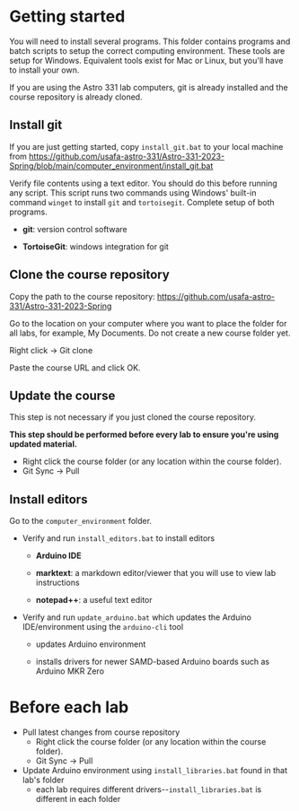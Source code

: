 # Getting started

You will need to install several programs. This folder contains programs and batch scripts to setup the correct computing environment. These tools are setup for Windows. Equivalent tools exist for Mac or Linux, but you'll have to install your own. 

If you are using the Astro 331 lab computers, git is already installed and the course repository is already cloned. 



## Install git

If you are just getting started, copy `install_git.bat` to your local machine from https://github.com/usafa-astro-331/Astro-331-2023-Spring/blob/main/computer_environment/install_git.bat

Verify file contents using a text editor. You should do this before running any script. This script runs two commands using Windows' built-in command `winget` to install `git` and `tortoisegit`.  Complete setup of both programs. 

- **git**: version control software

- **TortoiseGit**: windows integration for git



## Clone the course repository

Copy the path to the course repository: https://github.com/usafa-astro-331/Astro-331-2023-Spring

Go to the location on your computer where you want to place the folder for all labs, for example, My Documents. Do not create a new course folder yet. 

Right click -> Git clone

Paste the course URL and click OK. 



## Update the course

This step is not necessary if you just cloned the course repository. 

**This step should be performed before every lab to ensure you're using updated material.** 

- Right click the course folder (or any location within the course folder). 
- Git Sync -> Pull



## Install editors

Go to the `computer_environment` folder. 

- Verify and run `install_editors.bat` to install editors

  - **Arduino IDE**


  - **marktext**: a markdown editor/viewer that you will use to view lab instructions


  - **notepad++**: a useful text editor

- Verify and run `update_arduino.bat` which updates the Arduino IDE/environment using the `arduino-cli` tool

  - updates Arduino environment

  - installs drivers for newer SAMD-based Arduino boards such as Arduino MKR Zero




# Before each lab

- Pull latest changes from course repository
  - Right click the course folder (or any location within the course folder). 
  - Git Sync -> Pull
- Update Arduino environment using `install_libraries.bat` found in that lab's folder
  - each lab requires different drivers--`install_libraries.bat` is different in each folder

